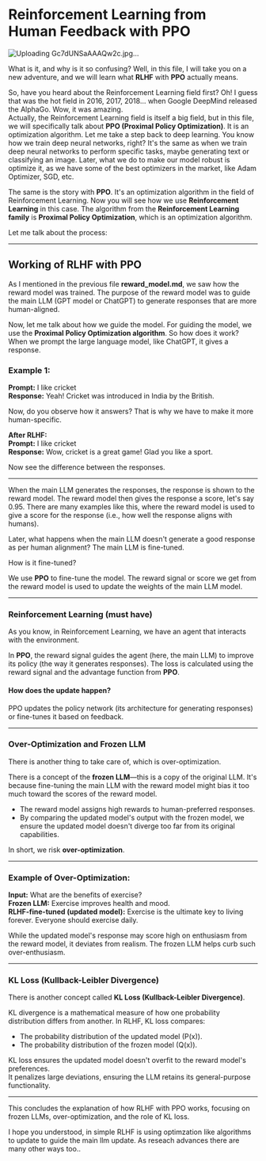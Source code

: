 # Reinforcement Learning from Human Feedback with PPO



![Uploading Gc7dUNSaAAAQw2c.jpg…]()



What is it, and why is it so confusing? Well, in this file, I will take you on a new adventure, and we will learn what **RLHF** with **PPO** actually means.

So, have you heard about the Reinforcement Learning field first? Oh! I guess that was the hot field in 2016, 2017, 2018... when Google DeepMind released the AlphaGo. Wow, it was amazing.  
Actually, the Reinforcement Learning field is itself a big field, but in this file, we will specifically talk about **PPO (Proximal Policy Optimization)**. It is an optimization algorithm. Let me take a step back to deep learning. You know how we train deep neural networks, right? It's the same as when we train deep neural networks to perform specific tasks, maybe generating text or classifying an image. Later, what we do to make our model robust is optimize it, as we have some of the best optimizers in the market, like Adam Optimizer, SGD, etc.  

The same is the story with **PPO**. It's an optimization algorithm in the field of Reinforcement Learning. Now you will see how we use **Reinforcement Learning** in this case. The algorithm from the **Reinforcement Learning family** is **Proximal Policy Optimization**, which is an optimization algorithm.

Let me talk about the process:

---

## Working of RLHF with PPO

As I mentioned in the previous file **reward_model.md**, we saw how the reward model was trained. The purpose of the reward model was to guide the main LLM (GPT model or ChatGPT) to generate responses that are more human-aligned.  

Now, let me talk about how we guide the model. For guiding the model, we use the **Proximal Policy Optimization algorithm**. So how does it work? When we prompt the large language model, like ChatGPT, it gives a response.

### Example 1:
**Prompt:** I like cricket  
**Response:** Yeah! Cricket was introduced in India by the British.

Now, do you observe how it answers? That is why we have to make it more human-specific.  

**After RLHF:**  
**Prompt:** I like cricket  
**Response:** Wow, cricket is a great game! Glad you like a sport.

Now see the difference between the responses.

---

When the main LLM generates the responses, the response is shown to the reward model. The reward model then gives the response a score, let's say 0.95. There are many examples like this, where the reward model is used to give a score for the response (i.e., how well the response aligns with humans).  

Later, what happens when the main LLM doesn't generate a good response as per human alignment? The main LLM is fine-tuned.  

How is it fine-tuned?  

We use **PPO** to fine-tune the model. The reward signal or score we get from the reward model is used to update the weights of the main LLM model.

---

### Reinforcement Learning (must have)

As you know, in Reinforcement Learning, we have an agent that interacts with the environment.  

In **PPO**, the reward signal guides the agent (here, the main LLM) to improve its policy (the way it generates responses). The loss is calculated using the reward signal and the advantage function from **PPO**.  

#### How does the update happen?
PPO updates the policy network (its architecture for generating responses) or fine-tunes it based on feedback.

---

### Over-Optimization and Frozen LLM

There is another thing to take care of, which is over-optimization.  

There is a concept of the **frozen LLM**—this is a copy of the original LLM. It's because fine-tuning the main LLM with the reward model might bias it too much toward the scores of the reward model.

- The reward model assigns high rewards to human-preferred responses.  
- By comparing the updated model's output with the frozen model, we ensure the updated model doesn't diverge too far from its original capabilities.

In short, we risk **over-optimization**.

---

### Example of Over-Optimization:
**Input:** What are the benefits of exercise?  
**Frozen LLM:** Exercise improves health and mood.  
**RLHF-fine-tuned (updated model):** Exercise is the ultimate key to living forever. Everyone should exercise daily.

While the updated model's response may score high on enthusiasm from the reward model, it deviates from realism. The frozen LLM helps curb such over-enthusiasm.

---

### KL Loss (Kullback-Leibler Divergence)

There is another concept called **KL Loss (Kullback-Leibler Divergence)**.  

KL divergence is a mathematical measure of how one probability distribution differs from another. In RLHF, KL loss compares:  
- The probability distribution of the updated model \(P(x)\).  
- The probability distribution of the frozen model \(Q(x)\).  

KL loss ensures the updated model doesn't overfit to the reward model's preferences.  
It penalizes large deviations, ensuring the LLM retains its general-purpose functionality.

--- 

This concludes the explanation of how RLHF with PPO works, focusing on frozen LLMs, over-optimization, and the role of KL loss.

I hope you understood, in simple RLHF is using optimzation like algorithms to update to guide the main llm update. As reseach advances there are many other ways too..
